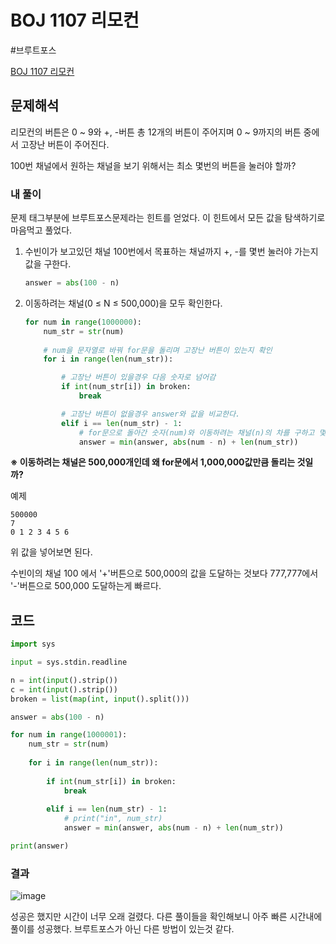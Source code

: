 # BOJ 1107 리모컨
#브루트포스

[BOJ 1107 리모컨](https://www.acmicpc.net/problem/1107)

## 문제해석
리모컨의 버튼은 0 ~ 9와 +, -버튼 총 12개의 버튼이 주어지며 0 ~ 9까지의 버튼 중에서 고장난 버튼이 주어진다.

100번 채널에서 원하는 채널을 보기 위해서는 최소 몇번의 버튼을 눌러야 할까?


### 내 풀이
문제 태그부분에 브루트포스문제라는 힌트를 얻었다. 이 힌트에서 모든 값을 탐색하기로 마음먹고 풀었다.

1. 수빈이가 보고있던 채널 100번에서 목표하는 채널까지 +, -를 몇번 눌러야 가는지 값을 구한다.
    ```python
    answer = abs(100 - n)   
    ``` 
2. 이동하려는 채널(0 ≤ N ≤ 500,000)을 모두 확인한다.
    ```python
    for num in range(1000000):
        num_str = str(num)
        
        # num을 문자열로 바꿔 for문을 돌리며 고장난 버튼이 있는지 확인
        for i in range(len(num_str)):
   
            # 고장난 버튼이 있을경우 다음 숫자로 넘어감
            if int(num_str[i]) in broken:
                break
   
            # 고장난 버튼이 없을경우 answer와 값을 비교한다.
            elif i == len(num_str) - 1:
                # for문으로 돌아간 숫자(num)와 이동하려는 채널(n)의 차를 구하고 몇자리 수인지 더해주면 총 누르는 버튼의 횟수가 나온다. 
                answer = min(answer, abs(num - n) + len(num_str))
    ```
**※ 이동하려는 채널은 500,000개인데 왜 for문에서 1,000,000값만큼 돌리는 것일까?**

예제 
```
500000
7
0 1 2 3 4 5 6
```
위 값을 넣어보면 된다.

수빈이의 채널 100 에서 '+'버튼으로 500,000의 값을 도달하는 것보다 777,777에서 '-'버튼으로 500,000 도달하는게 빠르다.


## 코드
```python
import sys

input = sys.stdin.readline

n = int(input().strip())
c = int(input().strip())
broken = list(map(int, input().split()))

answer = abs(100 - n)

for num in range(1000001):
	num_str = str(num)
	
	for i in range(len(num_str)):
		
		if int(num_str[i]) in broken:
			break
		
		elif i == len(num_str) - 1:
			# print("in", num_str)
			answer = min(answer, abs(num - n) + len(num_str))

print(answer)
```

### 결과

![image](https://user-images.githubusercontent.com/113662725/224056002-88b7a0a1-6760-44dd-ae97-26c45cfc9aa2.png)

성공은 했지만 시간이 너무 오래 걸렸다. 다른 풀이들을 확인해보니 아주 빠른 시간내에 풀이를 성공했다. 브루트포스가 아닌 다른 방법이 있는것 같다.